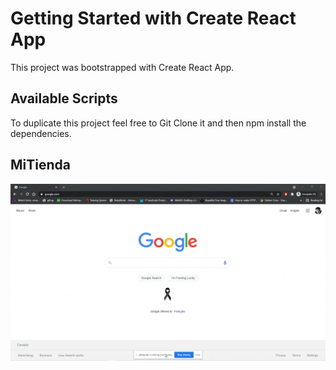 # Getting Started with Create React App

This project was bootstrapped with Create React App. 

## Available Scripts

To duplicate this project feel free to Git Clone it and then npm install the dependencies. 

## MiTienda

![Alt Text](MiTienda.gif)